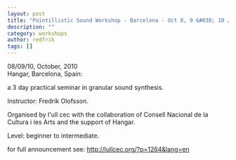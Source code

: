 ```yaml
---
layout: post
title: "Pointillistic Sound Workshop - Barcelona - Oct 8, 9 &#038; 10 / 2010"
description: ""
category: workshops
author: redfrik
tags: []
---
```

08/09/10, October, 2010<br />
Hangar, Barcelona, Spain:

a 3 day practical seminar in granular sound synthesis.

Instructor: Fredrik Olofsson.

Organised by l'ull cec with the collaboration of Consell Nacional de la Cultura i les Arts and the support of Hangar.

Level: beginner to intermediate.

for full announcement see: http://lullcec.org/?p=1264&lang=en

